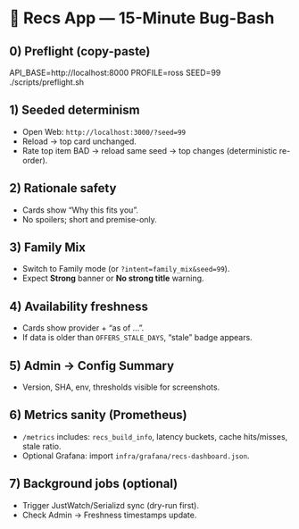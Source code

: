 # 🚦 Recs App — 15-Minute Bug-Bash

## 0) Preflight (copy-paste)
API_BASE=http://localhost:8000 PROFILE=ross SEED=99 ./scripts/preflight.sh

## 1) Seeded determinism
- Open Web: `http://localhost:3000/?seed=99`
- Reload → top card unchanged.
- Rate top item BAD → reload same seed → top changes (deterministic re-order).

## 2) Rationale safety
- Cards show “Why this fits you”.
- No spoilers; short and premise-only.

## 3) Family Mix
- Switch to Family mode (or `?intent=family_mix&seed=99`).
- Expect **Strong** banner or **No strong title** warning.

## 4) Availability freshness
- Cards show provider + “as of …”.
- If data is older than `OFFERS_STALE_DAYS`, “stale” badge appears.

## 5) Admin → Config Summary
- Version, SHA, env, thresholds visible for screenshots.

## 6) Metrics sanity (Prometheus)
- `/metrics` includes: `recs_build_info`, latency buckets, cache hits/misses, stale ratio.
- Optional Grafana: import `infra/grafana/recs-dashboard.json`.

## 7) Background jobs (optional)
- Trigger JustWatch/Serializd sync (dry-run first).
- Check Admin → Freshness timestamps update.
